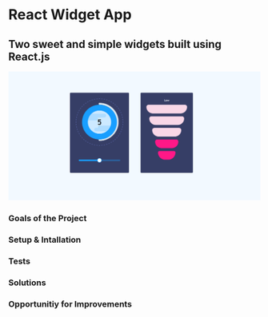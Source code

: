 # React Widget App

## Two sweet and simple widgets built using React.js

![Widget App](https://github.com/iKausik/react-widget-app/blob/master/src/assets/React-Widget-App.PNG)

### Goals of the Project

### Setup & Intallation

### Tests

### Solutions

### Opportunitiy for Improvements
